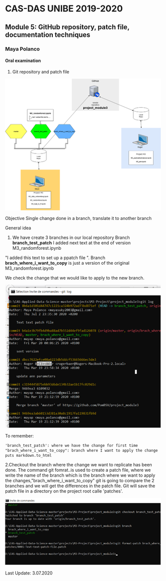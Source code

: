 # CAS-DAS UNIBE 2019-2020
## Module 5: GitHub repository, patch file, documentation techniques

### Maya Polanco

#### Oral examination


1. Git repository and patch file

![](images/fig1.png?raw=true)

Objective
Single change done in a branch, translate it to another branch

General idea
1. We have create 3 branches in our local repository 
Branch **branch_test_patch** I added next text at the end of version M3_randomforest.ipynb

"I added this text to set up a ppatch file ".
Branch **brach_where_i_want_to_copy** is just a version of the original  M3_randomforest.ipynb

We check the change that we would like to apply to the new branch.


![](images/fig2.png?raw=true)

To remember: 
```
'branch_test_patch': where we have the change for first time
"brach_where_i_want_to_copy": branch where I want to apply the change
puts markdown.to_html
``` 
2.Checkout the branch where the change we want to replicate has been done. The command git fomrat..is used to create a patch file, where we write the name of the branch which is the branch where we want to apply the changes,"brach_where_i_want_to_copy" git is going to compare the 2 branches and we will get the differences in the patch file. Git will save the patch file in a directory on the project root calle 'patches'.

![](images/fig3.png?raw=true)


Last Update: 3.07.2020
